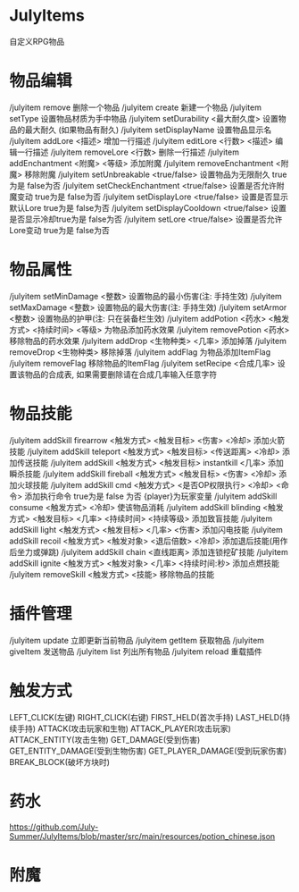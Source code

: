 # JulyItems
自定义RPG物品

# 物品编辑
/julyitem <itemID> remove   删除一个物品
/julyitem <itemID> create   新建一个物品
/julyitem <itemID> setType  设置物品材质为手中物品
/julyitem <itemID> setDurability <最大耐久度>  设置物品的最大耐久 (如果物品有耐久)
/julyitem <itemID> setDisplayName <display>  设置物品显示名
/julyitem <itemID> addLore <描述>  增加一行描述
/julyitem <itemID> editLore <行数> <描述>  编辑一行描述
/julyitem <itemID> removeLore <行数>  删除一行描述
/julyitem <itemID> addEnchantment <附魔> <等级>  添加附魔
/julyitem <itemID> removeEnchantment <附魔>  移除附魔
/julyitem <itemID> setUnbreakable <true/false>  设置物品为无限耐久 true为是 false为否
/julyitem <itemID> setCheckEnchantment <true/false>  设置是否允许附魔变动 true为是 false为否
/julyitem <itemID> setDisplayLore <true/false>  设置是否显示默认Lore true为是 false为否
/julyitem <itemID> setDisplayCooldown <true/false>  设置是否显示冷却true为是 false为否
/julyitem <itemID> setLore <true/false>  设置是否允许Lore变动 true为是 false为否
# 物品属性
/julyitem <itemID> setMinDamage <整数>  设置物品的最小伤害(注: 手持生效)
/julyitem <itemID> setMaxDamage <整数>  设置物品的最大伤害(注: 手持生效)
/julyitem <itemID> setArmor <整数>  设置物品的护甲(注: 只在装备栏生效)
/julyitem <itemID> addPotion <药水> <触发方式> <持续时间> <等级>  为物品添加药水效果
/julyitem <itemID> removePotion <药水>   移除物品的药水效果
/julyitem <itemID> addDrop <生物种类> <几率>  添加掉落
/julyitem <itemID> removeDrop <生物种类>  移除掉落
/julyitem <itemID> addFlag <ItemFlag>  为物品添加ItemFlag
/julyitem <itemID> removeFlag <ItemFlag>  移除物品的ItemFlag
/julyitem <itemID> setRecipe <合成几率>  设置该物品的合成表, 如果需要删除请在合成几率输入任意字符
  
# 物品技能

/julyitem <itemID> addSkill firearrow <触发方式> <触发目标> <伤害> <冷却>  添加火箭技能
/julyitem <itemID> addSkill teleport <触发方式> <触发目标> <传送距离> <冷却>  添加传送技能
/julyitem <itemID> addSkill <触发方式> <触发目标> instantkill <几率>  添加瞬杀技能
/julyitem <itemID> addSkill fireball <触发方式> <触发目标> <伤害> <冷却>  添加火球技能
/julyitem <itemID> addSkill cmd <触发方式> <是否OP权限执行> <冷却> <命令>  添加执行命令 true为是 false 为否 {player}为玩家变量
/julyitem <itemID> addSkill consume <触发方式> <冷却>  使该物品消耗
/julyitem <itemID> addSkill blinding <触发方式> <触发目标> <几率> <持续时间> <持续等级>  添加致盲技能
/julyitem <itemID> addSkill light <触发方式> <触发目标> <几率> <伤害>  添加闪电技能
/julyitem <itemID> addSkill recoil <触发方式> <触发对象> <退后倍数> <冷却>  添加退后技能(用作后坐力或弹跳)
/julyitem <itemID> addSkill chain <直线距离>  添加连锁挖矿技能
/julyitem <itemID> addSkill ignite <触发方式> <触发对象> <几率> <持续时间:秒>  添加点燃技能
/julyitem <itemID> removeSkill <触发方式> <技能>   移除物品的技能
  
# 插件管理
/julyitem <itemID> update   立即更新当前物品
/julyitem <itemID> getItem   获取物品
/julyitem <itemID> giveItem <Player>  发送物品
/julyitem list   列出所有物品
/julyitem reload   重载插件
  
# 触发方式

LEFT_CLICK(左键)
RIGHT_CLICK(右键)
FIRST_HELD(首次手持)
LAST_HELD(持续手持)
ATTACK(攻击玩家和生物)
ATTACK_PLAYER(攻击玩家)
ATTACK_ENTITY(攻击生物)
GET_DAMAGE(受到伤害)
GET_ENTITY_DAMAGE(受到生物伤害)
GET_PLAYER_DAMAGE(受到玩家伤害)
BREAK_BLOCK(破坏方块时)
    
 # 药水
 
 https://github.com/July-Summer/JulyItems/blob/master/src/main/resources/potion_chinese.json
 
 # 附魔
 

  
